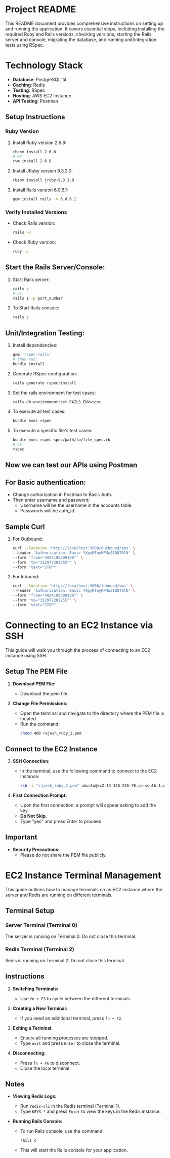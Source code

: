 # Project README

This README document provides comprehensive instructions on setting up and running the application. It covers essential steps, including installing the required Ruby and Rails versions, checking versions, starting the Rails server and console, migrating the database, and running unit/integration tests using RSpec.


# Technology Stack

- **Database**: PostgreSQL 14
- **Caching**: Redis
- **Testing**: RSpec
- **Hosting**: AWS EC2 Instance
- **API Testing**: Postman



## Setup Instructions

### Ruby Version

1. Install Ruby version 2.6.8:

    ```bash
    rbenv install 2.6.8
    # or
    rvm install 2.6.8
    ```

2. Install JRuby version 9.3.3.0:

    ```bash
    rbenv install jruby-9.3.3.0
    ```

3. Install Rails version 6.0.6.1:

    ```bash
    gem install rails -v 6.0.6.1
    ```

### Verify Installed Versions

- Check Rails version:

    ```bash
    rails -v
    ```

- Check Ruby version:

    ```bash
    ruby -v
    ```

## Start the Rails Server/Console:

1. Start Rails server:

    ```bash
    rails s
    # or 
    rails s -p port_number
    ```

2. To Start Rails console:

    ```bash
    rails c
    ```

## Unit/Integration Testing:

1. Install dependencies:

    ```bash
    gem 'rspec-rails'
    # then run: 
    bundle install
    ```

2. Generate RSpec configuration:

    ```bash
    rails generate rspec:install
    ```

3. Set the rails environment for test cases:

    ```bash
    rails db:environment:set RAILS_ENV=test
    ```

4. To execute all test cases:

    ```bash
    bundle exec rspec
    ```

5. To execute a specific file's test cases:

    ```bash
    bundle exec rspec spec/path/to/file_spec.rb
    # or 
    rspec
    ```

## Now we can test our APIs using Postman

## For Basic authentication:

- Change authorization in Postman to Basic Auth.
- Then enter username and password:
    - Username will be the username in the accounts table.
    - Passwords will be auth_id.

## Sample Curl 

1. For Outbound:

    ```bash
    curl --location 'http://localhost:3000/outbound/sms' \
    --header 'Authorization: Basic YXpyMToyMFMwS1BOT0lN' \
    --form 'from="4924195509196"' \
    --form 'to="312977281255"' \
    --form 'text="STOP"'
    ```

2. For Inbound:

    ```bash
    curl --location 'http://localhost:3000/inbound/sms' \
    --header 'Authorization: Basic YXpyMToyMFMwS1BOT0lN' \
    --form 'from="4924195509196"' \
    --form 'to="312977281255"' \
    --form 'text="STOP"'
    ```

# Connecting to an EC2 Instance via SSH

This guide will walk you through the process of connecting to an EC2 instance using SSH.

## Setup The PEM File

1. **Download PEM File:**
   - Download the pem file.

2. **Change File Permissions:**
   - Open the terminal and navigate to the directory where the PEM file is located.
   - Run the command:
     ```bash
     chmod 400 rajesh_ruby_2.pem
     ```

## Connect to the EC2 Instance

3. **SSH Connection:**
   - In the terminal, use the following command to connect to the EC2 instance:
     ```bash
     ssh -i "rajesh_ruby_2.pem" ubuntu@ec2-13-126-255-78.ap-south-1.compute.amazonaws.com
     ```

4. **First Connection Prompt:**
   - Upon the first connection, a prompt will appear asking to add the key.
   - **Do Not Skip.**
   - Type "yes" and press Enter to proceed.


## Important
- **Security Precautions:**
  - Please do not share the PEM file publicly.


# EC2 Instance Terminal Management

This guide outlines how to manage terminals on an EC2 instance where the server and Redis are running on different terminals.

## Terminal Setup

### Server Terminal (Terminal 0)
The server is running on Terminal 0. Do not close this terminal.

### Redis Terminal (Terminal 2)
Redis is running on Terminal 2. Do not close this terminal.

## Instructions
1. **Switching Terminals:**
   - Use `fn + F3` to cycle between the different terminals.
   
2. **Creating a New Terminal:**
   - If you need an additional terminal, press `fn + F2`.
   
3. **Exiting a Terminal:**
   - Ensure all running processes are stopped.
   - Type `exit` and press `Enter` to close the terminal.

4. **Disconnecting:**
   - Press `fn + F6` to disconnect.
   - Close the local terminal.

## Notes
- **Viewing Redis Logs:**
  - Run `redis-cli` in the Redis terminal (Terminal 1).
  - Type `KEYS *` and press `Enter` to view the keys in the Redis instance.

- **Running Rails Console:**
  - To run Rails console, use the command:
    ```bash
    rails c
    ```
  - This will start the Rails console for your application.